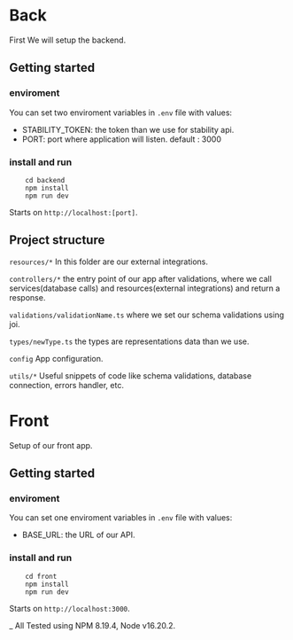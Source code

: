 # Back

First We will setup the backend.

## Getting started

### enviroment
You can set two enviroment variables in ```.env``` file with values:
- STABILITY_TOKEN: the token than we use for stability api.
- PORT: port where application will listen. default : 3000


### install and run
```
    cd backend
    npm install
    npm run dev
```
Starts on `http://localhost:[port]`.


## Project structure

`resources/*` 
In this folder are our external integrations.

`controllers/*` 
the entry point of our app after validations, where we call services(database calls) and resources(external integrations) and return a response.

`validations/validationName.ts` 
where we set our schema validations using joi.


`types/newType.ts` 
the types are representations data than we use.

`config` 
App configuration.

`utils/*` 
Useful snippets of code like schema validations, database connection, errors handler, etc.


# Front

Setup of our front app.

## Getting started

### enviroment
You can set one enviroment variables in ```.env``` file with values:
- BASE_URL: the URL of our API.


### install and run
```
    cd front
    npm install
    npm run dev
```
Starts on `http://localhost:3000`.




_ All Tested using NPM 8.19.4, Node v16.20.2.